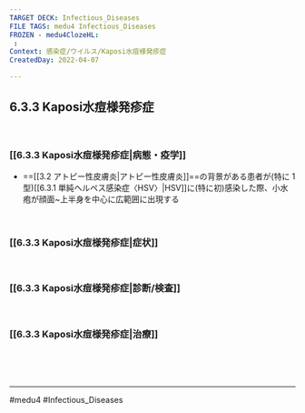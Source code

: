 ```yaml
---
TARGET DECK: Infectious_Diseases
FILE TAGS: medu4 Infectious_Diseases
FROZEN - medu4ClozeHL:
 : 
Context: 感染症/ウイルス/Kaposi水痘様発疹症
CreatedDay: 2022-04-07

---
```


## 6.3.3 Kaposi水痘様発疹症

<br>

### [[6.3.3 Kaposi水痘様発疹症|病態・疫学]]
* ==[[3.2 アトピー性皮膚炎|アトピー性皮膚炎]]==の背景がある患者が(特に 1 型)[[6.3.1 単純ヘルペス感染症〈HSV〉|HSV]]に(特に初)感染した際、小水疱が顔面~上半身を中心に広範囲に出現する
<!--ID: 1649375531806-->


<br>

### [[6.3.3 Kaposi水痘様発疹症|症状]]


<br>

### [[6.3.3 Kaposi水痘様発疹症|診断/検査]]


<br>

### [[6.3.3 Kaposi水痘様発疹症|治療]]


<br><br><br>

---
#medu4 #Infectious_Diseases